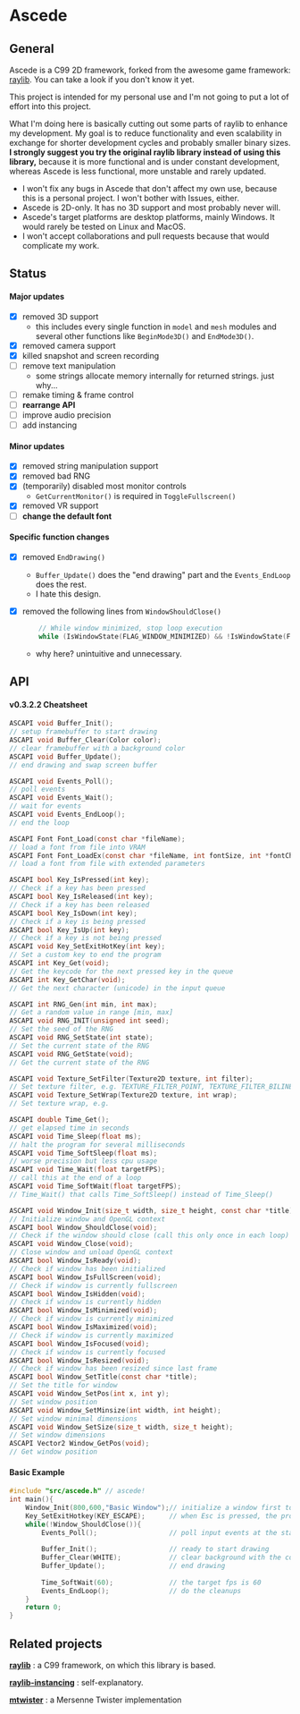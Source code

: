 # Ascede

## General

Ascede is a C99 2D framework, forked from the awesome game framework: [raylib](https://www.raylib.com). You can take a look if you don't know it yet.

This project is intended for my personal use and I'm not going to put a lot of effort into this project.

What I'm doing here is basically cutting out some parts of raylib to enhance my development. My goal is to reduce functionality and even scalability in exchange for shorter development cycles and probably smaller binary sizes. **I strongly suggest you try the original raylib library instead of using this library,** because it is more functional and is under constant development, whereas Ascede is less functional, more unstable and rarely updated.

- I won't fix any bugs in Ascede that don't affect my own use, because this is a personal project. I won't bother with Issues, either.
- Ascede is 2D-only. It has no 3D support and most probably never will.
- Ascede's target platforms are desktop platforms, mainly Windows. It would rarely be tested on Linux and MacOS.
- I won't accept collaborations and pull requests because that would complicate my work.

## Status

#### Major updates

- [x] removed 3D support
  - this includes every single function in `model` and `mesh` modules and several other functions like `BeginMode3D()` and `EndMode3D()`.
- [x] removed camera support
- [x] killed snapshot and screen recording
- [ ] remove text manipulation
  - some strings allocate memory internally for returned strings. just why...
- [ ] remake timing & frame control
- [ ] **rearrange API**
- [ ] improve audio precision
- [ ] add instancing

#### Minor updates

- [x] removed string manipulation support
- [x] removed bad RNG
- [x] (temporarily) disabled most monitor controls
  - `GetCurrentMonitor()` is required in `ToggleFullscreen()`
- [x] removed VR support
- [ ] **change the default font**

#### Specific function changes

- [x] removed `EndDrawing()`

  - `Buffer_Update()` does the "end drawing" part and the `Events_EndLoop` does the rest.
  - I hate this design.

- [x] removed the following lines from `WindowShouldClose()`

  ```C
      // While window minimized, stop loop execution
      while (IsWindowState(FLAG_WINDOW_MINIMIZED) && !IsWindowState(FLAG_WINDOW_ALWAYS_RUN)) glfwWaitEvents();
  ```

  - why here? unintuitive and unnecessary.

## API

#### v0.3.2.2 Cheatsheet

```c
ASCAPI void Buffer_Init();
// setup framebuffer to start drawing
ASCAPI void Buffer_Clear(Color color);
// clear framebuffer with a background color
ASCAPI void Buffer_Update();
// end drawing and swap screen buffer

ASCAPI void Events_Poll();
// poll events
ASCAPI void Events_Wait();
// wait for events
ASCAPI void Events_EndLoop();
// end the loop

ASCAPI Font Font_Load(const char *fileName);
// load a font from file into VRAM
ASCAPI Font Font_LoadEx(const char *fileName, int fontSize, int *fontChars, int glyphCount);
// load a font from file with extended parameters

ASCAPI bool Key_IsPressed(int key);
// Check if a key has been pressed
ASCAPI bool Key_IsReleased(int key);
// Check if a key has been released
ASCAPI bool Key_IsDown(int key);
// Check if a key is being pressed
ASCAPI bool Key_IsUp(int key);
// Check if a key is not being pressed
ASCAPI void Key_SetExitHotKey(int key);
// Set a custom key to end the program
ASCAPI int Key_Get(void);
// Get the keycode for the next pressed key in the queue
ASCAPI int Key_GetChar(void);
// Get the next character (unicode) in the input queue

ASCAPI int RNG_Gen(int min, int max);
// Get a random value in range [min, max]
ASCAPI void RNG_INIT(unsigned int seed);
// Set the seed of the RNG
ASCAPI void RNG_SetState(int state);
// Set the current state of the RNG
ASCAPI void RNG_GetState(void);
// Get the current state of the RNG

ASCAPI void Texture_SetFilter(Texture2D texture, int filter);
// Set texture filter, e.g. TEXTURE_FILTER_POINT, TEXTURE_FILTER_BILINEAR
ASCAPI void Texture_SetWrap(Texture2D texture, int wrap);
// Set texture wrap, e.g.

ASCAPI double Time_Get();
// get elapsed time in seconds
ASCAPI void Time_Sleep(float ms);
// halt the program for several milliseconds
ASCAPI void Time_SoftSleep(float ms);
// worse precision but less cpu usage
ASCAPI void Time_Wait(float targetFPS);
// call this at the end of a loop
ASCAPI void Time_SoftWait(float targetFPS);
// Time_Wait() that calls Time_SoftSleep() instead of Time_Sleep()

ASCAPI void Window_Init(size_t width, size_t height, const char *title);
// Initialize window and OpenGL context
ASCAPI bool Window_ShouldClose(void);
// Check if the window should close (call this only once in each loop)
ASCAPI void Window_Close(void);
// Close window and unload OpenGL context
ASCAPI bool Window_IsReady(void);
// Check if window has been initialized
ASCAPI bool Window_IsFullScreen(void);
// Check if window is currently fullscreen
ASCAPI bool Window_IsHidden(void);
// Check if window is currently hidden
ASCAPI bool Window_IsMinimized(void);
// Check if window is currently minimized
ASCAPI bool Window_IsMaximized(void);
// Check if window is currently maximized
ASCAPI bool Window_IsFocused(void);
// Check if window is currently focused
ASCAPI bool Window_IsResized(void);
// Check if window has been resized since last frame
ASCAPI bool Window_SetTitle(const char *title);
// Set the title for window
ASCAPI void Window_SetPos(int x, int y);
// Set window position
ASCAPI void Window_SetMinsize(int width, int height);
// Set window minimal dimensions
ASCAPI void Window_SetSize(size_t width, size_t height);
// Set window dimensions
ASCAPI Vector2 Window_GetPos(void);
// Get window position
```

#### Basic Example

```c
#include "src/ascede.h" // ascede!
int main(){
    Window_Init(800,600,"Basic Window");// initialize a window first to create OpenGL context
    Key_SetExitHotkey(KEY_ESCAPE);      // when Esc is pressed, the program is closed
    while(!Window_ShouldClose()){
        Events_Poll();                  // poll input events at the start of a loop
    
        Buffer_Init();                  // ready to start drawing
        Buffer_Clear(WHITE);            // clear background with the color white
        Buffer_Update();                // end drawing
    
        Time_SoftWait(60);              // the target fps is 60
        Events_EndLoop();               // do the cleanups
    }
    return 0;
}
```

## Related projects

[**raylib**](https://www.raylib.com) : a C99 framework, on which this library is based.

[**raylib-instancing**](https://github.com/ChrisDill/raylib-instancing) : self-explanatory.

[**mtwister**](https://github.com/ESultanik/mtwister) : a Mersenne Twister implementation